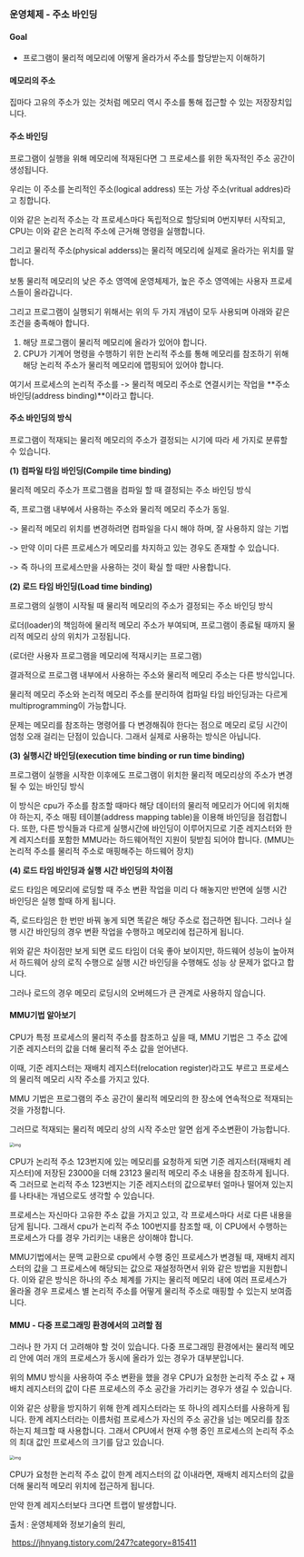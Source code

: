### 운영체제 - 주소 바인딩

#### Goal

- 프로그램이 물리적 메모리에 어떻게 올라가서 주소를 할당받는지 이해하기



#### **메모리의 주소**

집마다 고유의 주소가 있는 것처럼 메모리 역시 주소를 통해 접근할 수 있는 저장장치입니다.



#### **주소 바인딩**

프로그램이 실행을 위해 메모리에 적재된다면 그 프로세스를 위한 독자적인 주소 공간이 생성됩니다.

우리는 이 주소를 논리적인 주소(logical address) 또는 가상 주소(vritual addres)라고 칭합니다.

이와 같은 논리적 주소는 각 프로세스마다 독립적으로 할당되며 0번지부터 시작되고, CPU는 이와 같은 논리적 주소에 근거해 명령을 실행합니다.

그리고 물리적 주소(physical adderss)는 물리적 메모리에 실제로 올라가는 위치를 말합니다.

보통 물리적 메모리의 낮은 주소 영역에 운영체제가, 높은 주소 영역에는 사용자 프로세스들이 올라갑니다.

그리고 프로그램이 실행되기 위해서는 위의 두 가지 개념이 모두 사용되며 아래와 같은 조건을 충족해야 합니다.

1. 해당 프로그램이 물리적 메모리에 올라가 있어야 합니다.
2. CPU가 기계어 명령을 수행하기 위한 논리적 주소를 통해 메모리를 참조하기 위해 해당 논리적 주소가 물리적 메모리에 맵핑되어 있어야 합니다.

여기서 프로세스의 논리적 주소를 -> 물리적 메모리 주소로 연결시키는 작업을 **주소 바인딩(address binding)**이라고 합니다.



#### **주소 바인딩의 방식**

프로그램이 적재되는 물리적 메모리의 주소가 결정되는 시기에 따라 세 가지로 분류할 수 있습니다.

**(1) 컴파일 타임 바인딩(Compile time binding)**

물리적 메모리 주소가 프로그램을 컴파일 할 때 결정되는 주소 바인딩 방식

즉, 프로그램 내부에서 사용하는 주소와 물리적 메모리 주소가 동일.

-> 물리적 메모리 위치를 변경하려면 컴파일을 다시 해야 하며, 잘 사용하지 않는 기법

-> 만약 이미 다른 프로세스가 메모리를 차지하고 있는 경우도 존재할 수 있습니다.

-> 즉 하나의 프로세스만을 사용하는 것이 확실 할 때만 사용합니다.

**(2) 로드 타임 바인딩(Load time binding)**

프로그램의 실행이 시작될 때 물리적 메모리의 주소가 결정되는 주소 바인딩 방식

로더(loader)의 책임하에 물리적 메모리 주소가 부여되며, 프로그램이 종료될 때까지 물리적 메모리 상의 위치가 고정됩니다.

(로더란 사용자 프로그램을 메모리에 적재시키는 프로그램)

결과적으로 프로그램 내부에서 사용하는 주소와 물리적 메모리 주소는 다른 방식입니다.

물리적 메모리 주소와 논리적 메모리 주소를 분리하여 컴파일 타임 바인딩과는 다르게 multiprogramming이 가능합니다.

문제는 메모리를 참조하는 명령어를 다 변경해줘야 한다는 점으로 메모리 로딩 시간이 엄청 오래 걸리는 단점이 있습니다. 그래서 실제로 사용하는 방식은 아닙니다.

**(3) 실행시간 바인딩(execution time binding or run time binding)**

프로그램이 실행을 시작한 이후에도 프로그램이 위치한 물리적 메모리상의 주소가 변경될 수 있는 바인딩 방식

이 방식은 cpu가 주소를 참조할 때마다 해당 데이터의 물리적 메모리가 어디에 위치해야 하는지, 주소 매핑 테이블(address mapping table)을 이용해 바인딩을 점검합니다. 또한, 다른 방식들과 다르게 실행시간에 바인딩이 이루어지므로 기준 레지스터와 한계 레지스터를 포함한 MMU라는 하드웨어적인 지원이 뒷받침 되어야 합니다. (MMU는 논리적 주소를 물리적 주소로 매핑해주는 하드웨어 장치)

**(4) 로드 타임 바인딩과 실행 시간 바인딩의 차이점**

로드 타임은 메모리에 로딩할 때 주소 변환 작업을 미리 다 해놓지만 반면에 실행 시간 바인딩은 실행 할때 하게 됩니다.

즉, 로드타임은 한 번만 바꿔 놓게 되면 똑같은 해당 주소로 접근하면 됩니다. 그러나 실행 시간 바인딩의 경우 변환 작업을 수행하고 메모리에 접근하게 됩니다.

위와 같은 차이점만 보게 되면 로드 타임이 더욱 좋아 보이지만, 하드웨어 성능이 높아져서 하드웨어 상의 로직 수행으로 실행 시간 바인딩을 수행해도 성능 상 문제가 없다고 합니다.

그러나 로드의 경우 메모리 로딩시의 오버헤드가 큰 관계로 사용하지 않습니다.



#### MMU기법 알아보기

CPU가 특정 프로세스의 물리적 주소를 참조하고 싶을 때, MMU 기법은 그 주소 값에 기준 레지스터의 값을 더해 물리적 주소 값을 얻어낸다.

이때, 기준 레지스터는 재배치 레지스터(relocation register)라고도 부르고 프로세스의 물리적 메모리 시작 주소를 가지고 있다.

MMU 기법은 프로그램의 주소 공간이 물리적 메모리의 한 장소에 연속적으로 적재되는 것을 가정합니다.

그러므로 적재되는 물리적 메모리 상의 시작 주소만 알면 쉽게 주소변환이 가능합니다.

<img src="https://blog.kakaocdn.net/dn/ddg3nH/btq3CdJvyVV/5IRK641Mkkkd0wQkX2iNH1/img.png" alt="img" style="zoom:50%;" />

CPU가 논리적 주소 123번지에 있는 메모리를 요청하게 되면 기준 레지스터(재배치 레지스터)에 저장된 23000을 더해 23123 물리적 메모리 주소 내용을 참조하게 됩니다. 즉 그러므로 논리적 주소 123번지는 기준 레지스터의 값으로부터 얼마나 떨어져 있는지를 나타내는 개념으로도 생각할 수 있습니다.

프로세스는 자신마다 고유한 주소 값을 가지고 있고, 각 프로세스마다 서로 다른 내용을 담게 됩니다. 그래서 cpu가 논리적 주소 100번지를 참조할 때, 이 CPU에서 수행하는 프로세스가 다를 경우 가리키는 내용은 상이해야 합니다.

MMU기법에서는 문맥 교환으로 cpu에서 수행 중인 프로세스가 변경될 때, 재배치 레지스터의 값을 그 프로세스에 해당되는 값으로 재설정하면서 위와 같은 방법을 지원합니다. 이와 같은 방식은 하나의 주소 체계를 가지는 물리적 메모리 내에 여러 프로세스가 올라올 경우 프로세스 별 논리적 주소를 어떻게 물리적 주소로 매핑할 수 있는지 보여줍니다.



#### **MMU - 다중 프로그래밍 환경에서의 고려할 점**

그러나 한 가지 더 고려해야 할 것이 있습니다. 다중 프로그래밍 환경에서는 물리적 메모리 안에 여러 개의 프로세스가 동시에 올라가 있는 경우가 대부분입니다.

위의 MMU 방식을 사용하여 주소 변환을 했을 경우 CPU가 요청한 논리적 주소 값 + 재배치 레지스터의 값이 다른 프로세스의 주소 공간을 가리키는 경우가 생길 수 있습니다.

이와 같은 상황을 방지하기 위해 한계 레지스터라는 또 하나의 레지스터를 사용하게 됩니다. 한계 레지스터라는 이름처럼 프로세스가 자신의 주소 공간을 넘는 메모리를 참조하는지 체크할 때 사용합니다. 그래서 CPU에서 현재 수행 중인 프로세스의 논리적 주소의 최대 값인 프로세스의 크기를 담고 있습니다.



<img src="https://blog.kakaocdn.net/dn/rewKn/btq3DtSQI0f/XQtUd8bSwOqTSOrRkUmqo0/img.png" alt="img" style="zoom:50%;" />



CPU가 요청한 논리적 주소 값이 한계 레지스터의 값 이내라면, 재배치 레지스터의 값을 더해 물리적 메모리 위치에 접근하게 됩니다.

만약 한계 레지스터보다 크다면 트랩이 발생합니다.



출처 : 운영체제와 정보기술의 원리,

​           https://jhnyang.tistory.com/247?category=815411